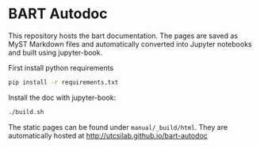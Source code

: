 # BART Autodoc 
This repository hosts the bart documentation. The pages are saved as MyST Markdown files and automatically
converted into Jupyter notebooks and built using jupyter-book.

First install python requirements
```bash
pip install -r requirements.txt
```

Install the doc with jupyter-book:
```bash
./build.sh
```

The static pages can be found under `manual/_build/html`.
They are automatically hosted at http://utcsilab.github.io/bart-autodoc
